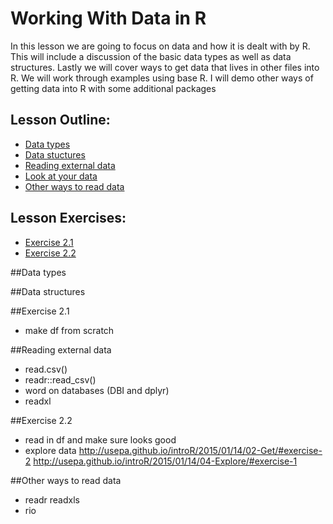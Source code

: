 # Working With Data in R

In this lesson we are going to focus on data and how it is dealt with by R.  
This will include a discussion of the basic data types as well as data 
structures.  Lastly we will cover ways to get data that lives in other files into
R.  We will work through examples using base R. I will demo other ways of 
getting data into R with some additional packages

## Lesson Outline:

- [Data types](#ata-types)
- [Data stuctures](#data-stuctures)
- [Reading external data](#reading-external-data)
- [Look at your data](#look-at-your-data)
- [Other ways to read data](#other-ways-to-read-data)

## Lesson Exercises:

- [Exercise 2.1](#exercise-21)
- [Exercise 2.2](#exercise-22)

##Data types

##Data structures

##Exercise 2.1
- make df from scratch

##Reading external data
- read.csv()
- readr::read_csv()
- word on databases (DBI and dplyr)
- readxl

##Exercise 2.2
- read in df and make sure looks good
- explore data
http://usepa.github.io/introR/2015/01/14/02-Get/#exercise-2
http://usepa.github.io/introR/2015/01/14/04-Explore/#exercise-1

##Other ways to read data
- readr readxls
- rio
